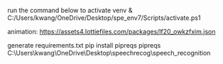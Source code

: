 
run the command below to activate venv
& C:/Users/kwang/OneDrive/Desktop/spe_env7/Scripts/activate.ps1

animation: https://assets4.lottiefiles.com/packages/lf20_owkzfxim.json

generate requirements.txt
pip install pipreqs
pipreqs C:\Users\kwang\OneDrive\Desktop\speechrecog\speech_recognition
